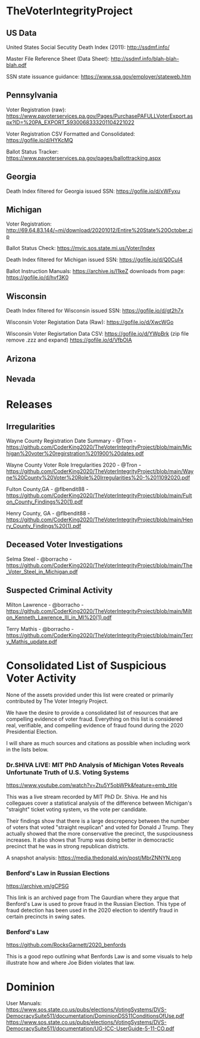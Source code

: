 # TheVoterIntegrityProject

## US Data

United States Social Secutity Death Index (2011): http://ssdmf.info/

Master File Reference Sheet (Data Sheet): http://ssdmf.info/blah-blah-blah.pdf

SSN state issuance guidance: https://www.ssa.gov/employer/stateweb.htm

## Pennsylvania

Voter Registration (raw):  https://www.pavoterservices.pa.gov/Pages/PurchasePAFULLVoterExport.aspx?ID=%20PA_EXPORT_5930068333201104221022

Voter Registration CSV Formatted and Consolidated: https://gofile.io/d/HYKcMQ


Ballot Status Tracker: https://www.pavoterservices.pa.gov/pages/ballottracking.aspx

## Georgia 

Death Index filtered for Georgia issued SSN: https://gofile.io/d/xWFyxu

## Michigan

Voter Registration: http://69.64.83.144/~mi/download/20201012/Entire%20State%20October.zip

Ballot Status Check: https://mvic.sos.state.mi.us/Voter/Index

Death Index filtered for Michigan issued SSN: https://gofile.io/d/Q0CuI4

Ballot Instruction Manuals: https://archive.is/I1keZ
downloads from page: https://gofile.io/d/hvf3K0

## Wisconsin

Death Index filtered for Wisconsin issued SSN: https://gofile.io/d/gt2h7x

Wisconsin Voter Registation Data (Raw): https://gofile.io/d/XwcWGo

Wisconsin Voter Regisrtation Data CSV: https://gofile.io/d/YWpBrk 
(zip file remove .zzz and expand) https://gofile.io/d/VfbOIA

## Arizona

## Nevada

# Releases

## Irregularities

Wayne County Registration Date Summary - @Tron - https://github.com/CoderKing2020/TheVoterIntegrityProject/blob/main/Michigan%20voter%20regirstration%201900%20dates.pdf

Wayne County Voter Role Irregularities 2020 - @Tron -
https://github.com/CoderKing2020/TheVoterIntegrityProject/blob/main/Wayne%20County%20Voter%20Role%20Irregularities%20-%2011092020.pdf


Fulton County,GA - @flbendit88 - https://github.com/CoderKing2020/TheVoterIntegrityProject/blob/main/Fulton_County_Findings%20(1).pdf

Henry County, GA - @flbendit88 - https://github.com/CoderKing2020/TheVoterIntegrityProject/blob/main/Henry_County_Findings%20(1).pdf


## Deceased Voter Investigations

Selma Steel - @borracho - https://github.com/CoderKing2020/TheVoterIntegrityProject/blob/main/The_Voter_Steel_in_Michigan.pdf

## Suspected Criminal Activity

Milton Lawrence - @borracho - https://github.com/CoderKing2020/TheVoterIntegrityProject/blob/main/Milton_Kenneth_Lawrence_III_in_MI%20(1).pdf

Terry Mathis - @borracho - https://github.com/CoderKing2020/TheVoterIntegrityProject/blob/main/Terry_Mathis_update.pdf





# Consolidated List of Suspicious Voter Activity
None of the assets provided under this list were created or primarily contributed by The Voter Integriy Project.

We have the desire to provide a consolidated list of resources that are compelling evidence of voter fraud. Everything on this list is considered real, verifiable, and compelling evidence of fraud found during the 2020 Presidential Election.

I will share as much sources and citations as possible when including work in the lists below.

### Dr.SHIVA LIVE: MIT PhD Analysis of Michigan Votes Reveals Unfortunate Truth of U.S. Voting Systems
https://www.youtube.com/watch?v=Ztu5Y5obWPk&feature=emb_title

This was a live stream recorded by MIT PhD Dr. Shiva. He and his collegaues cover a statistical analysis of the difference between Michigan's "straight" ticket voting system, vs the vote per candidate.

Their findings show that there is a large descrepency between the number of voters that voted "straight reuplican" and voted for Donald J Trump. They actually showed that the more conservative the precinct, the suspciousness increases. It also shows that Trump was doing better in democractic precinct that he was in strong republican districts.

A snapshot analysis: https://media.thedonald.win/post/MbrZNNYN.png

### Benford's Law in Russian Elections

https://archive.vn/gCPSG

This link is an archived page from The Gaurdian where they argue that Benford's Law is used to prove fraud in the Russian Election. This type of fraud detection has been used in the 2020 election to identify fraud in certain precincts in swing sates.

### Benford's Law

https://github.com/RocksGarnett/2020_benfords

This is a good repo outlining what Benfords Law is and some visuals to help illustrate how and where Joe Biden violates that law.


# Dominion

User Manuals:
https://www.sos.state.co.us/pubs/elections/VotingSystems/DVS-DemocracySuite511/documentation/DominionDS511ConditionsOfUse.pdf
https://www.sos.state.co.us/pubs/elections/VotingSystems/DVS-DemocracySuite511/documentation/UG-ICC-UserGuide-5-11-CO.pdf


